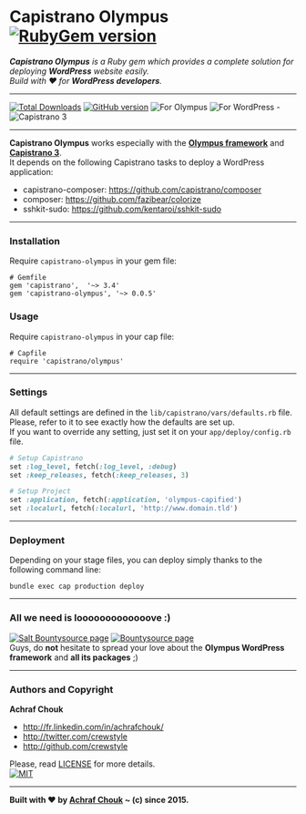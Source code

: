 # Capistrano Olympus [![RubyGem version](https://img.shields.io/gem/v/capistrano-olympus.svg?style=flat-square)](https://rubygems.org/gems/capistrano-olympus)  

_**Capistrano Olympus** is a Ruby gem which provides a complete solution for deploying **WordPress** website easily.  
Build with ♥ for **WordPress developers**._  

---

[![Total Downloads](https://img.shields.io/packagist/dt/crewstyle/capistrano-olympus.svg?style=flat-square)](https://packagist.org/packages/crewstyle/capistrano-olympus) 
[![GitHub version](https://img.shields.io/github/tag/crewstyle/capistrano-olympus.svg?style=flat-square)](https://github.com/crewstyle/capistrano-olympus) 
![For Olympus](https://img.shields.io/badge/for-Olympus-75cd45.svg?style=flat-square) 
![For WordPress](https://img.shields.io/badge/for-WordPress-00aadc.svg?style=flat-square) - 
![Capistrano 3](https://img.shields.io/badge/Capistrano-3-52C1DB.svg?style=flat-square)  

---

**Capistrano Olympus** works especially with the [**Olympus framework**](https://github.com/crewstyle/Olympus) and [**Capistrano 3**](http://capistranorb.com/).  
It depends on the following Capistrano tasks to deploy a WordPress application:

+ capistrano-composer: https://github.com/capistrano/composer
+ composer: https://github.com/fazibear/colorize
+ sshkit-sudo: https://github.com/kentaroi/sshkit-sudo

---

### Installation

Require `capistrano-olympus` in your gem file:

```
# Gemfile
gem 'capistrano',  '~> 3.4'
gem 'capistrano-olympus', '~> 0.0.5'
```

### Usage

Require `capistrano-olympus` in your cap file:

```
# Capfile
require 'capistrano/olympus'
```

---

### Settings

All default settings are defined in the `lib/capistrano/vars/defaults.rb` file. Please, refer to it to see exactly how the defaults are set up.  
If you want to override any setting, just set it on your `app/deploy/config.rb` file.

```ruby
# Setup Capistrano
set :log_level, fetch(:log_level, :debug)
set :keep_releases, fetch(:keep_releases, 3)

# Setup Project
set :application, fetch(:application, 'olympus-capified')
set :localurl, fetch(:localurl, 'http://www.domain.tld')
```

---

### Deployment

Depending on your stage files, you can deploy simply thanks to the following command line:

```
bundle exec cap production deploy
```

---

### All we need is looooooooooooove :)

[![Salt Bountysource page](https://img.shields.io/badge/Salt%20Bountysource-♥-brightgreen.svg?style=flat-square)](https://salt.bountysource.com/teams/olympus) [![Bountysource page](https://img.shields.io/badge/Bountysource-♥-brightgreen.svg?style=flat-square)](https://www.bountysource.com/teams/olympus)  
Guys, do **not** hesitate to spread your love about the **Olympus WordPress framework** and **all its packages** ;)

---

### Authors and Copyright

**Achraf Chouk**

+ http://fr.linkedin.com/in/achrafchouk/
+ http://twitter.com/crewstyle
+ http://github.com/crewstyle

Please, read [LICENSE](https://github.com/crewstyle/capistrano-olympus/blob/master/LICENSE "LICENSE") for more details.  
[![MIT](https://img.shields.io/badge/license-MIT_License-blue.svg?style=flat-square)](http://opensource.org/licenses/MIT "MIT")  

---

**Built with ♥ by [Achraf Chouk](http://github.com/crewstyle "Achraf Chouk") ~ (c) since 2015.**

